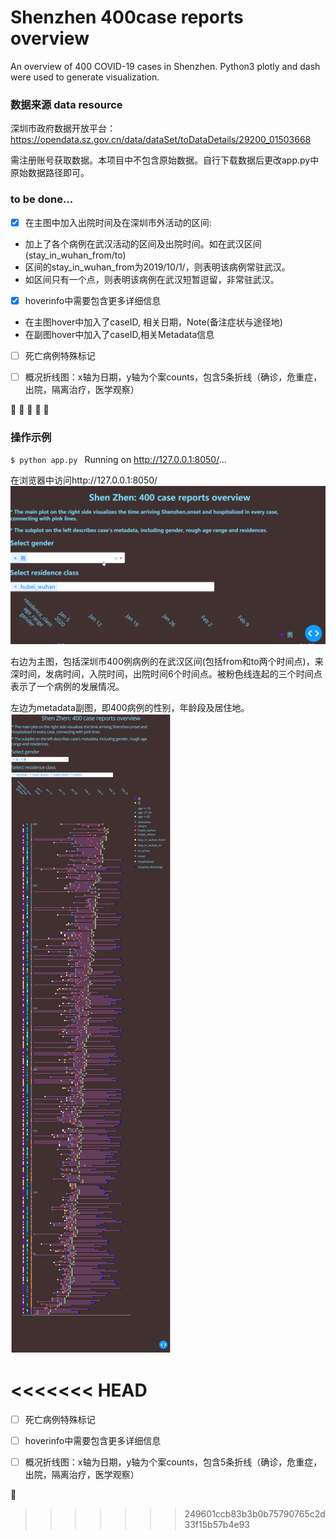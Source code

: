 # Shenzhen 400case reports overview
An overview of 400 COVID-19 cases in Shenzhen. Python3 plotly and dash were used to generate visualization.

### 数据来源 data resource
深圳市政府数据开放平台：
https://opendata.sz.gov.cn/data/dataSet/toDataDetails/29200_01503668

需注册账号获取数据。本项目中不包含原始数据。自行下载数据后更改app.py中原始数据路径即可。


### to be done...
- [x] 在主图中加入出院时间及在深圳市外活动的区间:
* 加上了各个病例在武汉活动的区间及出院时间。如在武汉区间(stay_in_wuhan_from/to)
* 区间的stay_in_wuhan_from为2019/10/1/，则表明该病例常驻武汉。
* 如区间只有一个点，则表明该病例在武汉短暂逗留，非常驻武汉。

- [X] hoverinfo中需要包含更多详细信息
* 在主图hover中加入了caseID, 相关日期，Note(备注症状与途径地)
* 在副图hover中加入了caseID,相关Metadata信息

- [ ] 死亡病例特殊标记
- [ ] 概况折线图：x轴为日期，y轴为个案counts，包含5条折线（确诊，危重症，出院，隔离治疗，医学观察）


:sparkling_heart:  :sparkling_heart:  :sparkling_heart:  :sparkling_heart:  :sparkling_heart:


### 操作示例
`$ python app.py `
Running on http://127.0.0.1:8050/...

在浏览器中访问http://127.0.0.1:8050/
![an old version gif demo](https://github.com/CS0000/shenzhen_400case_reports_overview/blob/master/demo_result/20200220_2.gif)

右边为主图，包括深圳市400例病例的在武汉区间(包括from和to两个时间点)，来深时间，发病时间，入院时间，出院时间6个时间点。被粉色线连起的三个时间点表示了一个病例的发展情况。

左边为metadata副图，即400病例的性别，年龄段及居住地。
![updated to 20200224](https://github.com/CS0000/shenzhen_400case_reports_overview/blob/master/demo_result/20200224_demo.png)


<<<<<<< HEAD
=======
- [ ] 死亡病例特殊标记
- [ ] hoverinfo中需要包含更多详细信息
- [ ] 概况折线图：x轴为日期，y轴为个案counts，包含5条折线（确诊，危重症，出院，隔离治疗，医学观察）


:sparkling_heart:
>>>>>>> 249601ccb83b3b0b75790765c2d33f15b57b4e93
